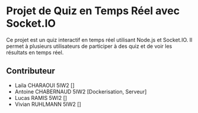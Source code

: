 # Projet de Quiz en Temps Réel avec Socket.IO

Ce projet est un quiz interactif en temps réel utilisant Node.js et Socket.IO. Il permet à plusieurs utilisateurs de participer à des quiz et de voir les résultats en temps réel.

## Contributeur

- Laila CHARAOUI 5IW2 []
- Antoine CHABERNAUD 5IW2 [Dockerisation, Serveur]
- Lucas RAMIS 5WI2 []
- Vivian RUHLMANN 5IW2 []


